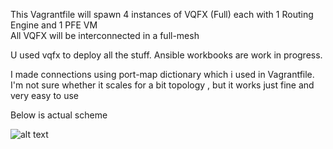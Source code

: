 
This Vagrantfile will spawn 4 instances of VQFX (Full) each with 1 Routing Engine and 1 PFE VM  
All VQFX will be interconnected in a full-mesh

U used vqfx to deploy all the stuff. Ansible workbooks are work in progress.

I made connections using port-map dictionary which i used in Vagrantfile.
I'm not sure whether it scales for a bit topology , but it works just fine and very easy to use


Below is actual scheme

![alt text](https://www.lucidchart.com/publicSegments/view/4220650f-d696-424b-bbe0-9db2ef3cdf88/image.png)
